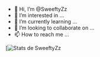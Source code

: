 - 👋 Hi, I’m @SweeftyZz
- 👀 I’m interested in ...
- 🌱 I’m currently learning ...
- 💞️ I’m looking to collaborate on ...
- 📫 How to reach me ...


[![Stats de SweeftyZz](https://github-readme-stats.vercel.app/api?username=SweeftyZz&show_icons=true&theme=radical&locale=fr)


